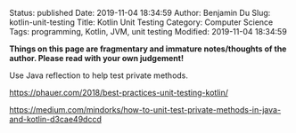 Status: published
Date: 2019-11-04 18:34:59
Author: Benjamin Du
Slug: kotlin-unit-testing
Title: Kotlin Unit Testing
Category: Computer Science
Tags: programming, Kotlin, JVM, unit testing
Modified: 2019-11-04 18:34:59

**Things on this page are fragmentary and immature notes/thoughts of the author. Please read with your own judgement!**

Use Java reflection to help test private methods.

https://phauer.com/2018/best-practices-unit-testing-kotlin/

https://medium.com/mindorks/how-to-unit-test-private-methods-in-java-and-kotlin-d3cae49dccd
